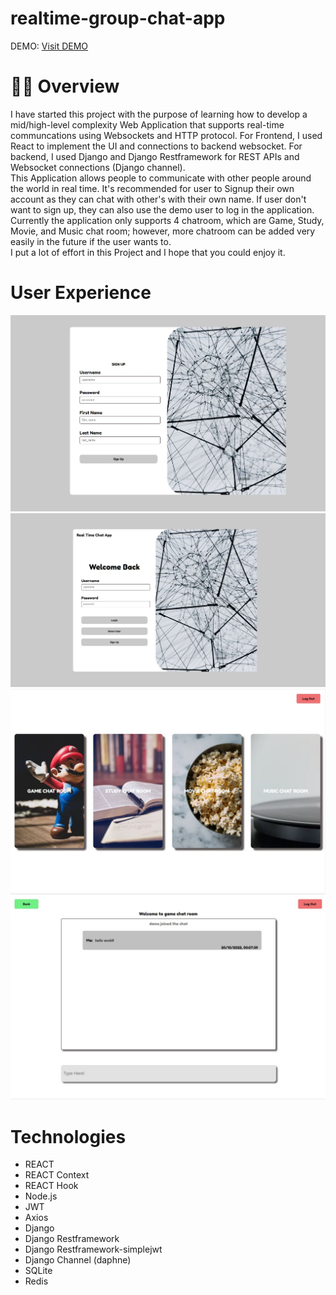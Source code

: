 # realtime-group-chat-app

DEMO: <a href="https://realtime-group-chat-andyzhp.herokuapp.com/"> Visit DEMO <a/>

# :man_technologist: Overview
I have started this project with the purpose of learning how to develop a mid/high-level complexity Web Application that supports real-time communcations using Websockets and HTTP protocol. For Frontend, I used React to implement the UI and connections to backend websocket. For backend, I used Django and Django Restframework for REST APIs and Websocket connections (Django channel).
<br/>
This Application allows people to communicate with other people around the world in real time. It's recommended for user to Signup their own account as they can chat with other's with their own name. If user don't want to sign up, they can also use the demo user to log in the application.
<br/>
Currently the application only supports 4 chatroom, which are Game, Study, Movie, and Music chat room; however, more chatroom can be added very easily in the future if the user wants to.
<br/>
I put a lot of effort in this Project and I hope that you could enjoy it.

# User Experience
<img src="./project-images/signup.JPG" alt="" />

<img src="./project-images/login.JPG" alt="" />

<img src="./project-images/lobby.JPG" alt="" />

<img src="./project-images/chatroom.JPG" alt="" />


# Technologies

 - REACT
 - REACT Context
 - REACT Hook
 - Node.js
 - JWT
 - Axios
 - Django
 - Django Restframework
 - Django Restframework-simplejwt
 - Django Channel (daphne)
 - SQLite 
 - Redis

